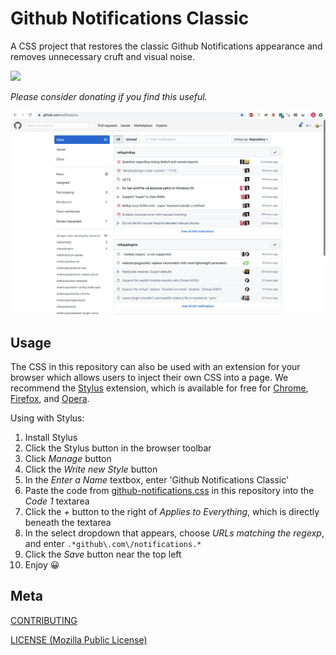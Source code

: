 # Github Notifications Classic

A CSS project that restores the classic Github Notifications appearance and removes unnecessary cruft and visual noise.

<a href="https://www.patreon.com/shellscape">
  <img src="https://c5.patreon.com/external/logo/become_a_patron_button@2x.png" width="160">
</a>

_Please consider donating if you find this useful._

<div align="center">
  <a href="https://raw.githubusercontent.com/shellscape/github-notifications-classic/master/assets/screenshot-full.png?sanitize=true" target="_blank">
  	<img src="https://raw.githubusercontent.com/shellscape/github-notifications-classic/master/assets/screenshot.png?sanitize=true" alt="github notifications classic">
  </a>
</div>

## Usage

The CSS in this repository can also be used with an extension for your browser which allows users to inject their own CSS into a page. We recommend the [Stylus](https://add0n.com/stylus.html) extension, which is available for free for [Chrome](https://chrome.google.com/webstore/detail/clngdbkpkpeebahjckkjfobafhncgmne), [Firefox](https://addons.mozilla.org/firefox/addon/styl-us/), and [Opera](https://addons.opera.com/extensions/details/stylus/).

Using with Stylus:

1. Install Stylus
1. Click the Stylus button in the browser toolbar
1. Click _Manage_ button
1. Click the _Write new Style_ button
1. In the _Enter a Name_ textbox, enter 'Github Notifications Classic'
1. Paste the code from [github-notifications.css](https://github.com/shellscape/github-notifications-classic/blob/master/github-notifications.css) in this repository into the _Code 1_ textarea
1. Click the _+_ button to the right of _Applies to Everything_, which is directly beneath the textarea
1. In the select dropdown that appears, choose _URLs matching the regexp_, and enter `.*github\.com\/notifications.*`
1. Click the _Save_ button near the top left
1. Enjoy 😀

## Meta

[CONTRIBUTING](./.github/CONTRIBUTING.md)

[LICENSE (Mozilla Public License)](./LICENSE)

